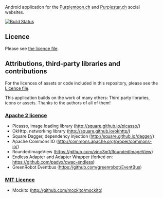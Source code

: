 Android application for the [Purplemoon.ch](https://www.purplemoon.ch) and
[Purplestar.ch](https://www.purplestar.ch) social websites.

[![Build Status](https://travis-ci.org/padyx/purplemoon-android.svg?branch=master)](https://travis-ci.org/padyx/purplemoon-android)

## Licence

Please see [the licence file](LICENCE.md).

## Attributions, third-party libraries and contributions
For the licences of assets or code included in this repository, please see the [Licence file](Licence.md).

This application builds on the work of many others: Third party libraries, icons or assets.
Thanks to the authors of all of them!

### [Apache 2 licence](http://www.apache.org/licenses/LICENSE-2.0)

* Picasso, image loading library (http://square.github.io/picasso/)
* OkHttp, networking library (http://square.github.io/okhttp/)
* Square Dagger, dependency injection (http://square.github.io/dagger/)
* Apache Commons IO (http://commons.apache.org/proper/commons-io/)
* RoundedImageView (https://github.com/vinc3m1/RoundedImageView)
* Endless Adapter and Adapter Wrapper (forked on: https://github.com/padyx/cwac-endless)
* GreenRobot Eventbus (https://github.com/greenrobot/EventBus)

### [MIT Licence](https://opensource.org/licenses/MIT)

* Mockito (http://github.com/mockito/mockito)


